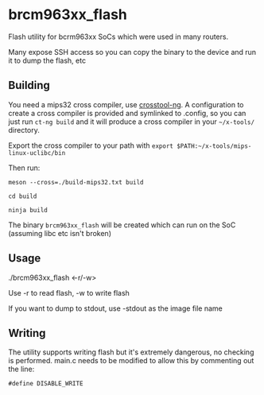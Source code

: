 # brcm963xx\_flash

Flash utility for bcrm963xx SoCs which were used in many routers.

Many expose SSH access so you can copy the binary to the device and run it to
dump the flash, etc

## Building

You need a mips32 cross compiler, use [crosstool-ng](https://crosstool-ng.github.io/).
A configuration to create a cross compiler is provided and symlinked to
.config, so you can just run `ct-ng build` and it will produce a cross compiler
in your `~/x-tools/` directory.

Export the cross compiler to your path with `export
$PATH:~/x-tools/mips-linux-uclibc/bin`

Then run:

`meson --cross=./build-mips32.txt build`

`cd build`

`ninja build`

The binary `brcm963xx_flash` will be created which can run on the SoC (assuming
libc etc isn't broken)

## Usage

./brcm963xx_flash <-r/-w> <image-file>

Use -r to read flash, -w to write flash

If you want to dump to stdout, use -stdout as the image file name


## Writing

The utility supports writing flash but it's extremely dangerous, no checking is
performed. main.c needs to be modified to allow this by commenting out the
line:

`#define DISABLE_WRITE`
